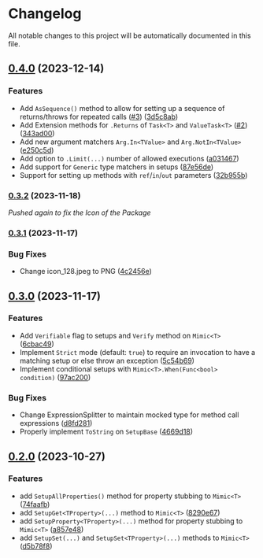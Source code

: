 # Changelog

All notable changes to this project will be automatically documented in this file.


## [0.4.0](https://github.com/DrBarnabus/Mimic/compare/v0.3.2...v0.4.0) (2023-12-14)


### Features

* Add `AsSequence()` method to allow for setting up a sequence of returns/throws for repeated calls ([#3](https://github.com/DrBarnabus/Mimic/issues/3)) ([3d5c8ab](https://github.com/DrBarnabus/Mimic/commit/3d5c8abaf78dd68757004bc4ab6e4ba971d0ee36))
* Add Extension methods for `.Returns` of `Task<T>` and `ValueTask<T>` ([#2](https://github.com/DrBarnabus/Mimic/issues/2)) ([343ad00](https://github.com/DrBarnabus/Mimic/commit/343ad001ba506853edd03def9359ad47c61166a2))
* Add new argument matchers `Arg.In<TValue>` and `Arg.NotIn<TValue>` ([e250c5d](https://github.com/DrBarnabus/Mimic/commit/e250c5d19290aa12b399137aedeca4203dc09260))
* Add option to `.Limit(...)` number of allowed executions ([a031467](https://github.com/DrBarnabus/Mimic/commit/a0314678bcf88d4b2cdc2223437ed373de24e396))
* Add support for `Generic` type matchers in setups ([87e56de](https://github.com/DrBarnabus/Mimic/commit/87e56def947175fe967fb0fb4e63c92c465a5949))
* Support for setting up methods with `ref`/`in`/`out` parameters ([32b955b](https://github.com/DrBarnabus/Mimic/commit/32b955be94b0438eb22000e5b8fe0187abd20d0a))

### [0.3.2](https://github.com/DrBarnabus/Mimic/compare/v0.3.1...v0.3.2) (2023-11-18)

_Pushed again to fix the Icon of the Package_

### [0.3.1](https://github.com/DrBarnabus/Mimic/compare/v0.3.0...v0.3.1) (2023-11-17)


### Bug Fixes

* Change icon_128.jpeg to PNG ([4c2456e](https://github.com/DrBarnabus/Mimic/commit/4c2456eb930192747e8007fe94af1bd11aaa443a))

## [0.3.0](https://github.com/DrBarnabus/Mimic/compare/v0.2.0...v0.3.0) (2023-11-17)


### Features

* Add `Verifiable` flag to setups and `Verify` method on `Mimic<T>` ([6cbac49](https://github.com/DrBarnabus/Mimic/commit/6cbac49753a43bb6934eebbc0971d3e78e9e7561))
* Implement `Strict` mode (default: `true`) to require an invocation to have a matching setup or else throw an exception ([5c54b69](https://github.com/DrBarnabus/Mimic/commit/5c54b69b4a156684e44ed5a641b8b1fc76b3c3e5))
* Implement conditional setups with `Mimic<T>.When(Func<bool> condition)` ([97ac200](https://github.com/DrBarnabus/Mimic/commit/97ac20014b7851ff397b009f885b0a944ad70b82))


### Bug Fixes

* Change ExpressionSplitter to maintain mocked type for method call expressions ([d8fd281](https://github.com/DrBarnabus/Mimic/commit/d8fd28142aeee1e913bec0446987090903d35655))
* Properly implement `ToString` on `SetupBase` ([4669d18](https://github.com/DrBarnabus/Mimic/commit/4669d188638ae6a7eae6490176efa03a375c180a))

## [0.2.0](https://github.com/DrBarnabus/Mimic/compare/v0.1.0...v0.2.0) (2023-10-27)


### Features

* add `SetupAllProperties()` method for property stubbing to `Mimic<T>` ([74faafb](https://github.com/DrBarnabus/Mimic/commit/74faafb49c5039a83b9b5524ee4b2a892a3e16eb))
* add `SetupGet<TProperty>(...)` method to `Mimic<T>` ([8290e67](https://github.com/DrBarnabus/Mimic/commit/8290e67998ca795f125655f93029b064a0f3aebc))
* add `SetupProperty<TProperty>(...)` method for property stubbing to `Mimic<T>` ([a857e48](https://github.com/DrBarnabus/Mimic/commit/a857e48c748c7033a1cafe034ce832ab432e708d))
* add `SetupSet(...)` and `SetupSet<TProperty>(...)` methods to `Mimic<T>` ([d5b78f8](https://github.com/DrBarnabus/Mimic/commit/d5b78f8aa7ab3749b547f2dfe3efd850b204b7aa))
